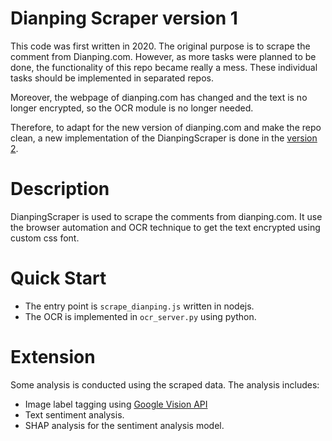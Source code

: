 # Dianping Scraper version 1
This code was first written in 2020. The original purpose is to scrape the comment from Dianping.com. However, as more tasks were planned to be done, the functionality of this repo became really a mess. These individual tasks should be implemented in separated repos.

Moreover, the webpage of dianping.com has changed and the text is no longer encrypted, so the OCR module is no longer needed.

Therefore, to adapt for the new version of dianping.com and make the repo clean, a new implementation of the DianpingScraper is done in the [version 2](https://github.com/46319943/DianpingScraper2).

# Description
DianpingScraper is used to scrape the comments from dianping.com. It use the browser automation and OCR technique to get the text encrypted using custom css font.

# Quick Start
- The entry point is `scrape_dianping.js` written in nodejs.
- The OCR is implemented in `ocr_server.py` using python.

# Extension
Some analysis is conducted using the scraped data. The analysis includes:
- Image label tagging using [Google Vision API](https://cloud.google.com/vision/docs/labels)
- Text sentiment analysis.
- SHAP analysis for the sentiment analysis model.
